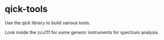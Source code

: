 # qick-tools

Use the qick library to build various tools.

Look inside the zcu111 for some generic instruments for spectrum analysis.
